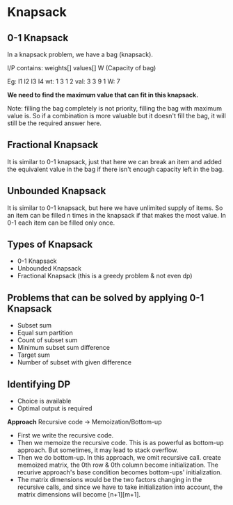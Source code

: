 # Knapsack

## 0-1 Knapsack

In a knapsack problem, we have a bag (knapsack).

I/P contains:
weights[]
values[]
W (Capacity of bag)

Eg:
I1 I2 I3 I4
wt: 1 3 1 2
val: 3 3 9 1
W: 7

**We need to find the maximum value that can fit in this knapsack.**

Note: filling the bag completely is not priority, filling the bag with maximum value is. So if a combination is more valuable but it doesn't fill the bag, it will still be the required answer here.

## Fractional Knapsack

It is similar to 0-1 knapsack, just that here we can break an item and added the equivalent value in the bag if there isn't enough capacity left in the bag.

## Unbounded Knapsack

It is similar to 0-1 knapsack, but here we have unlimited supply of items. So an item can be filled n times in the knapsack if that makes the most value. In 0-1 each item can be filled only once.

## Types of Knapsack

- 0-1 Knapsack
- Unbounded Knapsack
- Fractional Knapsack (this is a greedy problem & not even dp)

## Problems that can be solved by applying 0-1 Knapsack

- Subset sum
- Equal sum partition
- Count of subset sum
- Minimum subset sum difference
- Target sum
- Number of subset with given difference

## Identifying DP

- Choice is available
- Optimal output is required

**Approach** Recursive code -> Memoization/Bottom-up

- First we write the recursive code.
- Then we memoize the recursive code. This is as powerful as bottom-up approach. But sometimes, it may lead to stack overflow.
- Then we do bottom-up. In this approach, we omit recursive call. create memoized matrix, the 0th row & 0th column become initialization. The recurive approach's base condition becomes bottom-ups' initialization.
- The matrix dimensions would be the two factors changing in the recursive calls, and since we have to take initialization into account, the matrix dimensions will become [n+1][m+1].
